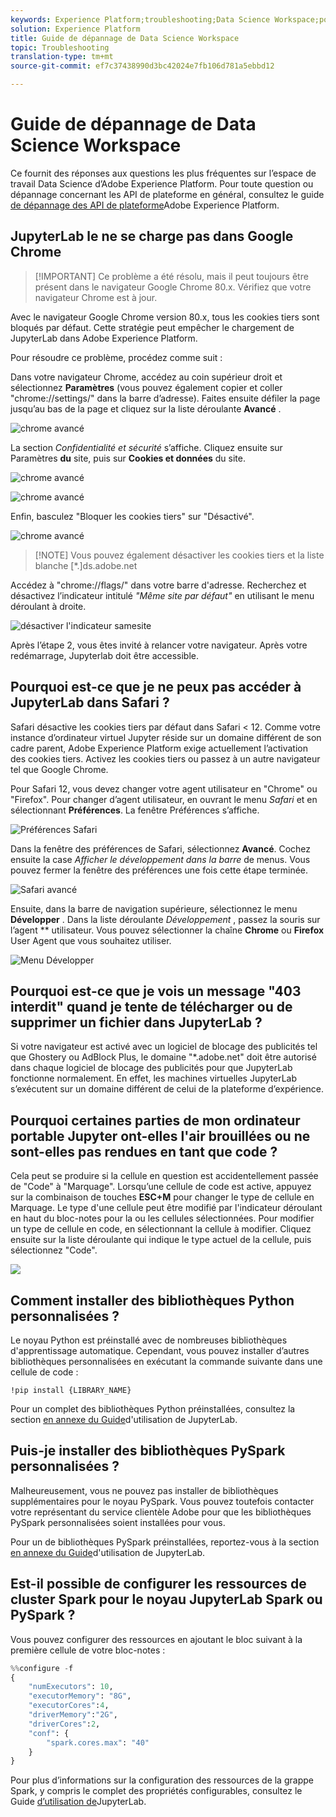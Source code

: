 ```yaml
---
keywords: Experience Platform;troubleshooting;Data Science Workspace;popular topics
solution: Experience Platform
title: Guide de dépannage de Data Science Workspace
topic: Troubleshooting
translation-type: tm+mt
source-git-commit: ef7c37438990d3bc42024e7fb106d781a5ebbd12

---
```



# Guide de dépannage de Data Science Workspace

Ce  fournit des réponses aux questions les plus fréquentes sur l’espace de travail Data Science d’Adobe Experience Platform. Pour toute question ou dépannage concernant les API de plateforme en général, consultez le guide [de dépannage des API de plateforme](../landing/troubleshooting.md)Adobe Experience Platform.

##  JupyterLab le  ne se charge pas dans Google Chrome

>[!IMPORTANT] Ce problème a été résolu, mais il peut toujours être présent dans le navigateur Google Chrome 80.x. Vérifiez que votre navigateur Chrome est à jour.

Avec le navigateur Google Chrome version 80.x, tous les cookies tiers sont bloqués par défaut. Cette stratégie peut empêcher le chargement de JupyterLab dans Adobe Experience Platform.

Pour résoudre ce problème, procédez comme suit :

Dans votre navigateur Chrome, accédez au coin supérieur droit et sélectionnez **Paramètres** (vous pouvez également copier et coller &quot;chrome://settings/&quot; dans la barre d’adresse). Faites ensuite défiler la page jusqu’au bas de la page et cliquez sur la liste déroulante **Avancé** .

![chrome avancé](./images/faq/chrome-advanced.png)

La section *Confidentialité et sécurité* s’affiche. Cliquez ensuite sur Paramètres **du** site, puis sur **Cookies et données** du site.

![chrome avancé](./images/faq/privacy-security.png)

![chrome avancé](./images/faq/cookies.png)

Enfin, basculez &quot;Bloquer les cookies tiers&quot; sur &quot;Désactivé&quot;.

![chrome avancé](./images/faq/toggle-off.png)

>[!NOTE] Vous pouvez également désactiver les cookies tiers et la liste blanche [*.]ds.adobe.net

Accédez à &quot;chrome://flags/&quot; dans votre barre d&#39;adresse. Recherchez et désactivez l’indicateur intitulé *&quot;Même site par défaut&quot;* en utilisant le menu déroulant à droite.

![désactiver l&#39;indicateur samesite](./images/faq/samesite-flag.png)

Après l’étape 2, vous êtes invité à relancer votre navigateur. Après votre redémarrage, Jupyterlab doit être accessible.

## Pourquoi est-ce que je ne peux pas accéder à JupyterLab dans Safari ?

Safari désactive les cookies tiers par défaut dans Safari &lt; 12. Comme votre instance d’ordinateur virtuel Jupyter réside sur un domaine différent de son cadre parent, Adobe Experience Platform exige actuellement l’activation des cookies tiers. Activez les cookies tiers ou passez à un autre navigateur tel que Google Chrome.

Pour Safari 12, vous devez changer votre agent utilisateur en &quot;Chrome&quot; ou &quot;Firefox&quot;. Pour changer d’agent utilisateur,  en ouvrant le menu *Safari* et en sélectionnant **Préférences**. La fenêtre Préférences s’affiche.

![Préférences Safari](./images/faq/preferences.png)

Dans la fenêtre des préférences de Safari, sélectionnez **Avancé**. Cochez ensuite la case *Afficher le développement dans la barre* de menus. Vous pouvez fermer la fenêtre des préférences une fois cette étape terminée.

![Safari avancé](./images/faq/advanced.png)

Ensuite, dans la barre de navigation supérieure, sélectionnez le menu **Développer** . Dans la liste déroulante *Développement* , passez la souris sur l’agent ** utilisateur. Vous pouvez sélectionner la chaîne **Chrome** ou **Firefox** User Agent que vous souhaitez utiliser.

![Menu Développer](./images/faq/user-agent.png)

## Pourquoi est-ce que je vois un message &quot;403 interdit&quot; quand je tente de télécharger ou de supprimer un fichier dans JupyterLab ?

Si votre navigateur est activé avec un logiciel de blocage des publicités tel que Ghostery ou AdBlock Plus, le domaine &quot;\*.adobe.net&quot; doit être autorisé dans chaque logiciel de blocage des publicités pour que JupyterLab fonctionne normalement. En effet, les machines virtuelles JupyterLab s’exécutent sur un domaine différent de celui de la plateforme d’expérience.

## Pourquoi certaines parties de mon ordinateur portable Jupyter ont-elles l&#39;air brouillées ou ne sont-elles pas rendues en tant que code ?

Cela peut se produire si la cellule en question est accidentellement passée de &quot;Code&quot; à &quot;Marquage&quot;. Lorsqu’une cellule de code est active, appuyez sur la combinaison de touches **ESC+M** pour changer le type de cellule en Marquage. Le type d&#39;une cellule peut être modifié par l&#39;indicateur déroulant en haut du bloc-notes pour la ou les cellules sélectionnées. Pour modifier un type de cellule en code,  en sélectionnant la cellule à modifier. Cliquez ensuite sur la liste déroulante qui indique le type actuel de la cellule, puis sélectionnez &quot;Code&quot;.

![](./images/faq/code_type.png)

## Comment installer des bibliothèques Python personnalisées ?

Le noyau Python est préinstallé avec de nombreuses bibliothèques d&#39;apprentissage automatique. Cependant, vous pouvez installer d’autres bibliothèques personnalisées en exécutant la commande suivante dans une cellule de code :

```shell
!pip install {LIBRARY_NAME}
```

Pour un complet des bibliothèques Python préinstallées, consultez la section [en annexe du Guide](./jupyterlab/overview.md#supported-libraries)d&#39;utilisation de JupyterLab.

## Puis-je installer des bibliothèques PySpark personnalisées ?

Malheureusement, vous ne pouvez pas installer de bibliothèques supplémentaires pour le noyau PySpark. Vous pouvez toutefois contacter votre représentant du service clientèle Adobe pour que les bibliothèques PySpark personnalisées soient installées pour vous.

Pour un de bibliothèques PySpark préinstallées, reportez-vous à la section [en annexe du Guide](./jupyterlab/overview.md#supported-libraries)d&#39;utilisation de JupyterLab.

## Est-il possible de configurer les ressources de cluster Spark pour le noyau JupyterLab Spark ou PySpark ?

Vous pouvez configurer des ressources en ajoutant le bloc suivant à la première cellule de votre bloc-notes :

```python
%%configure -f 
{
    "numExecutors": 10,
    "executorMemory": "8G",
    "executorCores":4,
    "driverMemory":"2G",
    "driverCores":2,
    "conf": {
        "spark.cores.max": "40"
    }
}
```

Pour plus d’informations sur la configuration des ressources de la grappe Spark, y compris le complet des propriétés configurables, consultez le Guide [d’utilisation de](./jupyterlab/overview.md#pyspark-spark-execution-resource)JupyterLab.
